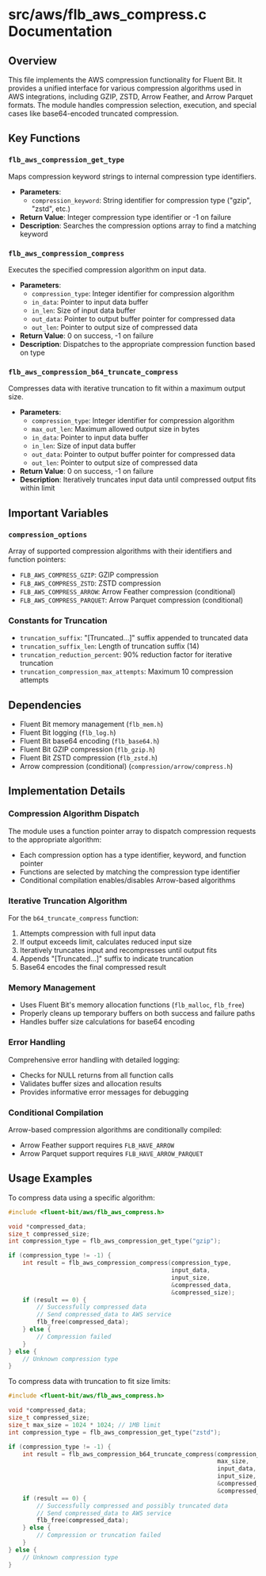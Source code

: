# src/aws/flb_aws_compress.c Documentation

## Overview

This file implements the AWS compression functionality for Fluent Bit. It provides a unified interface for various compression algorithms used in AWS integrations, including GZIP, ZSTD, Arrow Feather, and Arrow Parquet formats. The module handles compression selection, execution, and special cases like base64-encoded truncated compression.

## Key Functions

### `flb_aws_compression_get_type`
Maps compression keyword strings to internal compression type identifiers.
- **Parameters**: 
  - `compression_keyword`: String identifier for compression type ("gzip", "zstd", etc.)
- **Return Value**: Integer compression type identifier or -1 on failure
- **Description**: Searches the compression options array to find a matching keyword

### `flb_aws_compression_compress`
Executes the specified compression algorithm on input data.
- **Parameters**: 
  - `compression_type`: Integer identifier for compression algorithm
  - `in_data`: Pointer to input data buffer
  - `in_len`: Size of input data buffer
  - `out_data`: Pointer to output buffer pointer for compressed data
  - `out_len`: Pointer to output size of compressed data
- **Return Value**: 0 on success, -1 on failure
- **Description**: Dispatches to the appropriate compression function based on type

### `flb_aws_compression_b64_truncate_compress`
Compresses data with iterative truncation to fit within a maximum output size.
- **Parameters**: 
  - `compression_type`: Integer identifier for compression algorithm
  - `max_out_len`: Maximum allowed output size in bytes
  - `in_data`: Pointer to input data buffer
  - `in_len`: Size of input data buffer
  - `out_data`: Pointer to output buffer pointer for compressed data
  - `out_len`: Pointer to output size of compressed data
- **Return Value**: 0 on success, -1 on failure
- **Description**: Iteratively truncates input data until compressed output fits within limit

## Important Variables

### `compression_options`
Array of supported compression algorithms with their identifiers and function pointers:
- `FLB_AWS_COMPRESS_GZIP`: GZIP compression
- `FLB_AWS_COMPRESS_ZSTD`: ZSTD compression
- `FLB_AWS_COMPRESS_ARROW`: Arrow Feather compression (conditional)
- `FLB_AWS_COMPRESS_PARQUET`: Arrow Parquet compression (conditional)

### Constants for Truncation
- `truncation_suffix`: "[Truncated...]" suffix appended to truncated data
- `truncation_suffix_len`: Length of truncation suffix (14)
- `truncation_reduction_percent`: 90% reduction factor for iterative truncation
- `truncation_compression_max_attempts`: Maximum 10 compression attempts

## Dependencies

- Fluent Bit memory management (`flb_mem.h`)
- Fluent Bit logging (`flb_log.h`)
- Fluent Bit base64 encoding (`flb_base64.h`)
- Fluent Bit GZIP compression (`flb_gzip.h`)
- Fluent Bit ZSTD compression (`flb_zstd.h`)
- Arrow compression (conditional) (`compression/arrow/compress.h`)

## Implementation Details

### Compression Algorithm Dispatch
The module uses a function pointer array to dispatch compression requests to the appropriate algorithm:
- Each compression option has a type identifier, keyword, and function pointer
- Functions are selected by matching the compression type identifier
- Conditional compilation enables/disables Arrow-based algorithms

### Iterative Truncation Algorithm
For the `b64_truncate_compress` function:
1. Attempts compression with full input data
2. If output exceeds limit, calculates reduced input size
3. Iteratively truncates input and recompresses until output fits
4. Appends "[Truncated...]" suffix to indicate truncation
5. Base64 encodes the final compressed result

### Memory Management
- Uses Fluent Bit's memory allocation functions (`flb_malloc`, `flb_free`)
- Properly cleans up temporary buffers on both success and failure paths
- Handles buffer size calculations for base64 encoding

### Error Handling
Comprehensive error handling with detailed logging:
- Checks for NULL returns from all function calls
- Validates buffer sizes and allocation results
- Provides informative error messages for debugging

### Conditional Compilation
Arrow-based compression algorithms are conditionally compiled:
- Arrow Feather support requires `FLB_HAVE_ARROW`
- Arrow Parquet support requires `FLB_HAVE_ARROW_PARQUET`

## Usage Examples

To compress data using a specific algorithm:
```c
#include <fluent-bit/aws/flb_aws_compress.h>

void *compressed_data;
size_t compressed_size;
int compression_type = flb_aws_compression_get_type("gzip");

if (compression_type != -1) {
    int result = flb_aws_compression_compress(compression_type, 
                                              input_data, 
                                              input_size, 
                                              &compressed_data, 
                                              &compressed_size);
    if (result == 0) {
        // Successfully compressed data
        // Send compressed_data to AWS service
        flb_free(compressed_data);
    } else {
        // Compression failed
    }
} else {
    // Unknown compression type
}
```

To compress data with truncation to fit size limits:
```c
#include <fluent-bit/aws/flb_aws_compress.h>

void *compressed_data;
size_t compressed_size;
size_t max_size = 1024 * 1024; // 1MB limit
int compression_type = flb_aws_compression_get_type("zstd");

if (compression_type != -1) {
    int result = flb_aws_compression_b64_truncate_compress(compression_type,
                                                           max_size,
                                                           input_data,
                                                           input_size,
                                                           &compressed_data,
                                                           &compressed_size);
    if (result == 0) {
        // Successfully compressed and possibly truncated data
        // Send compressed_data to AWS service
        flb_free(compressed_data);
    } else {
        // Compression or truncation failed
    }
} else {
    // Unknown compression type
}
```